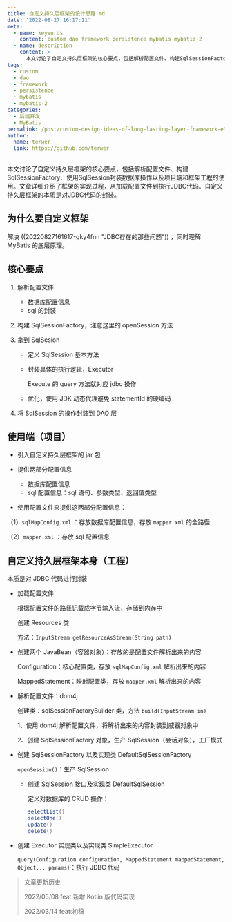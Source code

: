```yaml
---
title: 自定义持久层框架的设计思路.md
date: '2022-08-27 16:17:11'
meta:
  - name: keywords
    content: custom dao framework persistence mybatis mybatis-2
  - name: description
    content: >-
      本文讨论了自定义持久层框架的核心要点，包括解析配置文件、构建SqlSessionFactory、使用SqlSession封装数据库操作以及项目端和框架工程的使用。文章详细介绍了框架的实现过程，从加载配置文件到执行JDBC代码。自定义持久层框架的本质是对JDBC代码的封装。
tags:
  - custom
  - dao
  - framework
  - persistence
  - mybatis
  - mybatis-2
categories:
  - 后端开发
  - MyBatis
permalink: /post/custom-design-ideas-of-long-lasting-layer-framework-e3eoi.html
author:
  name: terwer
  link: https://github.com/terwer
---
```

本文讨论了自定义持久层框架的核心要点，包括解析配置文件、构建SqlSessionFactory、使用SqlSession封装数据库操作以及项目端和框架工程的使用。文章详细介绍了框架的实现过程，从加载配置文件到执行JDBC代码。自定义持久层框架的本质是对JDBC代码的封装。

<!-- more -->




## 为什么要自定义框架

解决 ((20220827161617-gky4fnn "JDBC存在的那些问题")) ，同时理解 MyBatis 的底层原理。

## 核心要点

1. 解析配置文件

   * 数据库配置信息
   * sql 的封装
2. 构建 SqlSessionFactory，注意这里的 openSession 方法
3. 拿到 SqlSesion

   * 定义 SqlSession 基本方法
   * 封装具体的执行逻辑，Executor

     Execute 的 query 方法就对应 jdbc 操作
   * 优化，使用 JDK 动态代理避免 statementId 的硬编码
4. 将 SqlSession 的操作封装到 DAO 层

## 使用端（项目）

* 引入自定义持久层框架的 jar 包
* 提供两部分配置信息

  * 数据库配置信息
  * sql 配置信息：sql 语句、参数类型、返回值类型
* 使用配置文件来提供这两部分配置信息：

（1）`sqlMapConfig.xml` ：存放数据库配置信息，存放 `mapper.xml` 的全路径

（2）`mapper.xml`  ：存放 sql 配置信息

## 自定义持久层框架本身（工程）

本质是对 JDBC 代码进行封装

* 加载配置文件

  根据配置文件的路径记载成字节输入流，存储到内存中

  创建 Resources 类

  方法：`InputStream getResourceAsStream(String path)`
* 创建两个 JavaBean（容器对象）：存放的是配置文件解析出来的内容

  Configuration：核心配置类，存放 `sqlMapConfig.xml` 解析出来的内容

  MappedStatement：映射配置类，存放 `mapper.xml` 解析出来的内容
* 解析配置文件：dom4j

  创建类：sqlSessionFactoryBuilder 类，方法 `build(InputStream in)`

  1、使用 dom4j 解析配置文件，将解析出来的内容封装到威器对象中

  2、创建 SqlSessionFactory 对象，生产 SqlSession（会话对象），工厂模式
* 创建 SqlSessionFactory 以及实现类 DefaultSqlSessionFactory

  `openSession()`：生产 SqlSession

  * 创建 SqlSession 接口及实现类 DefaultSqlSession

    定义对数据库的 CRUD 操作：

    ```java
    selectList()
    selectOne()
    update()
    delete()
    ```
* 创建 Executor 实现类以及实现类 SimpleExecutor

  ​`query(Configuration configuration, MappedStatement mappedStatement, Object... params)`​：执行 JDBC 代码

> 文章更新历史
>
> 2022/05/08 feat:新增 Kotlin 版代码实现
>
> 2022/03/14 feat:初稿

‍
